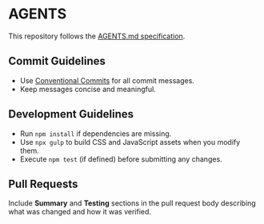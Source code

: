 # AGENTS

This repository follows the [AGENTS.md specification](https://agentsmd.net).

## Commit Guidelines
- Use [Conventional Commits](https://www.conventionalcommits.org/en/v1.0.0/) for all commit messages.
- Keep messages concise and meaningful.

## Development Guidelines
- Run `npm install` if dependencies are missing.
- Use `npx gulp` to build CSS and JavaScript assets when you modify them.
- Execute `npm test` (if defined) before submitting any changes.

## Pull Requests
Include **Summary** and **Testing** sections in the pull request body describing what was changed and how it was verified.
